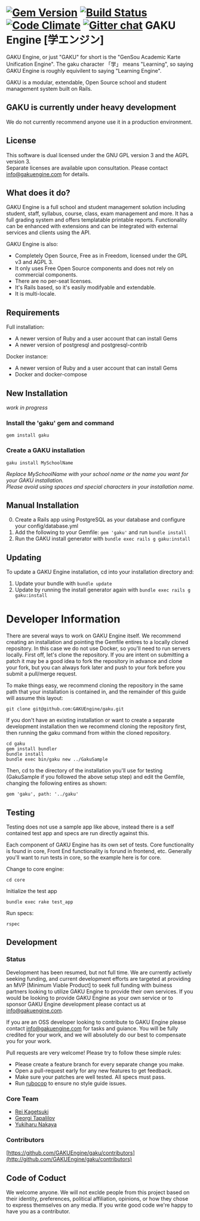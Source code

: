 [![Gem Version](https://badge.fury.io/rb/gaku.svg)](http://badge.fury.io/rb/gaku)
[![Build Status](https://travis-ci.org/GAKUEngine/gaku.svg)](https://travis-ci.org/GAKUEngine/gaku)
[![Code Climate](https://codeclimate.com/github/GAKUEngine/gaku.svg)](https://codeclimate.com/github/GAKUEngine/gaku)
[![Gitter chat](https://badges.gitter.im/GAKUEngine/gaku.svg)](https://gitter.im/GAKUEngine/gaku)
GAKU Engine [学エンジン]
========================
GAKU Engine, or just "GAKU" for short is the "GenSou Academic Karte Unification Engine". The gaku 
character 「学」 means "Learning", so saying GAKU Engine is roughly equivilent to saying 
"Learning Engine".

GAKU is a modular, extendable, Open Source school and student management system built on Rails.

GAKU is currently under heavy development
-----------------------------------------
We do not currently recommend anyone use it in a production environment.

License
-------
This software is dual licensed under the GNU GPL version 3 and the AGPL version 3.   
Separate licenses are available upon consultation. Please contact info@gakuengine.com for details.

What does it do?
----------------
GAKU Engine is a full school and student management solution including student, staff, syllabus, 
course, class, exam management and more. It has a full grading system and offers templatable 
printable reports. Functionality can be enhanced with extensions and can be integrated with 
external services and clients using the API. 

GAKU Engine is also:
* Completely Open Source, Free as in Freedom, licensed under the GPL v3 and AGPL 3.
* It only uses Free Open Source components and does not rely on commercial components.
* There are no per-seat licenses.
* It's Rails based, so it's easily modifyable and extendable.
* It is multi-locale.

Requirements
------------
Full installation:
* A newer version of Ruby and a user account that can install Gems
* A newer version of postgresql and postgresql-contrib

Docker instance:
* A newer version of Ruby and a user account that can install Gems
* Docker and docker-compose

New Installation
----------------
*work in progress*

### Install the 'gaku' gem and command
```shell
gem install gaku
```

### Create a GAKU installation
```shell
gaku install MySchoolName
```
*Replace MySchoolName with your school name or the name you want for your GAKU installation.*  
*Please avoid using spaces and special characters in your installation name.*

Manual Installation
-------------------
0. Create a Rails app using PostgreSQL as your database and configure your config/database.yml
1. Add the following to your Gemfile: ```gem 'gaku'``` and run ```bundle install```
2. Run the GAKU install generator with ```bundle exec rails g gaku:install```

Updating
--------
To update a GAKU Engine installation, cd into your installation directory and:
1. Update your bundle with ```bundle update```
2. Update by running the install generator again with ```bundle exec rails g gaku:install```

Developer Information
=====================
There are several ways to work on GAKU Engine itself. We recommend creating an installation 
and pointing the Gemfile entires to a locally cloned repository. In this case we do not use 
Docker, so you'll need to run servers locally. First off, let's clone the repository. If 
you are intent on submitting a patch it may be a good idea to fork the repository in advance 
and clone your fork, but you can always fork later and push to your fork before you submit a 
pull/merge request.  
  
To make things easy, we recommend cloning the repository in the same path that your installation 
is contained in, and the remainder of this guide will assume this layout:
```shell
git clone git@github.com:GAKUEngine/gaku.git
```
  
If you don't have an existing installation or want to create a separate development installation 
then we recommend cloning the repository first, then running the gaku command from within the 
cloned repository.
```shell
cd gaku
gem install bundler
bundle install
bundle exec bin/gaku new ../GakuSample
```

Then, cd to the directory of the installation you'll use for testing (GakuSample if you followed 
the above setup step) and edit the Gemfile, changing the following entires as shown:
```
gem 'gaku', path: '../gaku'
```

Testing
-------
Testing does not use a sample app like above, instead there is a self contained test app and 
specs are run directly against this.  
  
Each component of GAKU Engine has its own set of tests. Core functionality is found in core, 
Front End functionality is forund in frontend, etc. Generally you'll want to run tests in core, 
so the example here is for core.
  
Change to core engine:
```shell
cd core
```
  
Initialize the test app
```shell
bundle exec rake test_app
```
  
Run specs:
```
rspec
```

Development
-----------
### Status
Development has been resumed, but not full time. We are currently actively seeking funding, 
and current development efforts are targeted at providing an MVP [Minimum Viable Product] 
to seek full funding with buiness partners looking to utilize GAKU Engine to provide their 
own services. If you would be looking to provide GAKU Engine as your own service or to sponsor 
GAKU Engine development please contact us at info@gakuengine.com.  
  
If you are an OSS developer looking to contribute to GAKU Engine please contact 
info@gakuengine.com for tasks and guiance. You will be fully credited for your work, and we 
will absolutely do our best to compensate you for your work.  
  
Pull requests are very welcome! Please try to follow these simple rules:
* Please create a feature branch for every separate change you make.
* Open a pull-request early for any new features to get feedback.
* Make sure your patches are well tested. All specs must pass.
* Run [rubocop](http://github.com/bbatsov/rubocop) to ensure no style guide issues.

### Core Team
* [Rei Kagetsuki](http://github.com/Kagetsuki)
* [Georgi Tapalilov](http://github.com/tapalilov)
* [Yukiharu Nakaya](http://github.com/snowsunny)

### Contributors

[https://github.com/GAKUEngine/gaku/contributors](http://github.com/GAKUEngine/gaku/contributors)

Code of Coduct
--------------
We welcome anyone. We will not exclde people from this project based on their identity, 
preferences, political affiliation, opinions, or how they chose to express themselves on any 
media. If you write good code we're happy to have you as a contributor.
